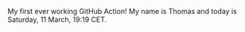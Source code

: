 My first ever working GitHub Action!
My name is Thomas and today is Saturday, 11 March, 19:19 CET. 
